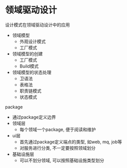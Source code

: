 # 领域驱动设计

设计模式在领域驱动设计中的应用

- 领域模型
  - 外观设计模式
  - 工厂模式
- 领域模型的创建
  - 工厂模式
  - Build模式
- 领域模型的状态处理
  - 卫语法
  - 表格法
  - 职责链模式
  - 状态模式
  
package
- 通过package定义边界
- 领域层
  - 每个领域一个package, 便于阅读和维护
- ui层
  - 首先通过package定义端点的类型, 如web, mq, job等
  - 对服务进行分类, 不一定要按照领域划分
- 基础设施层
  - 可以不划分领域, 可以按照基础设施类型划分



